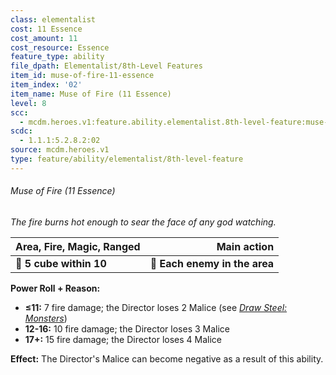 ```yaml
---
class: elementalist
cost: 11 Essence
cost_amount: 11
cost_resource: Essence
feature_type: ability
file_dpath: Elementalist/8th-Level Features
item_id: muse-of-fire-11-essence
item_index: '02'
item_name: Muse of Fire (11 Essence)
level: 8
scc:
  - mcdm.heroes.v1:feature.ability.elementalist.8th-level-feature:muse-of-fire-11-essence
scdc:
  - 1.1.1:5.2.8.2:02
source: mcdm.heroes.v1
type: feature/ability/elementalist/8th-level-feature
---
```


###### Muse of Fire (11 Essence)

*The fire burns hot enough to sear the face of any god watching.*

| **Area, Fire, Magic, Ranged** |               **Main action** |
| ----------------------------- | ----------------------------: |
| **📏 5 cube within 10**       | **🎯 Each enemy in the area** |

**Power Roll + Reason:**

- **≤11:** 7 fire damage; the Director loses 2 Malice (see *[Draw Steel: Monsters](https://mcdm.gg/DS-Monsters)*)
- **12-16:** 10 fire damage; the Director loses 3 Malice
- **17+:** 15 fire damage; the Director loses 4 Malice

**Effect:** The Director's Malice can become negative as a result of this ability.

